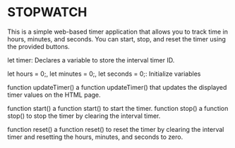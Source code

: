 # STOPWATCH

This is a simple web-based timer application that allows you to track  time in hours, minutes, and seconds. 
You can start, stop, and reset the timer using the provided buttons.

let timer: Declares a variable to store the interval timer ID.

let hours = 0;, let minutes = 0;, let seconds = 0;: Initialize variables 

function updateTimer()  a function updateTimer() that updates the displayed timer values on the HTML page.

function start()  a function start() to start the timer. 
function stop()  a function stop() to stop the timer by clearing the interval timer. 

function reset() a function reset() to reset the timer by clearing the interval timer and resetting the hours, minutes, and seconds to zero.

